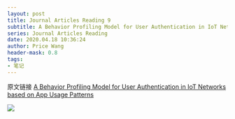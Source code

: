 ```yaml
---
layout: post
title: Journal Articles Reading 9
subtitle: A Behavior Profiling Model for User Authentication in IoT Networks based on App Usage Patterns
series: Journal Articles Reading
date: 2020.04.18 10:36:24
author: Price Wang
header-mask: 0.8
tags:
- 笔记
---
```


原文链接 [A Behavior Profiling Model for User Authentication in IoT Networks based on App Usage Patterns](https://ieeexplore.ieee.org/document/8592761)

<img class="post_img" src="{{ site.baseurl }}/img/post/{{ page.series }}/{{ page.title }}.png">
